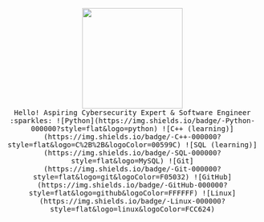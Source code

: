 <p align="center">
  <img src="https://i.imgur.com/IyjFcq1.png" width="200px">
  <br>
  <samp>
    Hello!
    Aspiring Cybersecurity Expert & Software Engineer<br>
    :sparkles: ![Python](https://img.shields.io/badge/-Python-000000?style=flat&logo=python) ![C++ (learning)](https://img.shields.io/badge/-C++-000000?style=flat&logo=C%2B%2B&logoColor=00599C) ![SQL (learning)](https://img.shields.io/badge/-SQL-000000?style=flat&logo=MySQL) ![Git](https://img.shields.io/badge/-Git-000000?style=flat&logo=git&logoColor=F05032) ![GitHub](https://img.shields.io/badge/-GitHub-000000?style=flat&logo=github&logoColor=FFFFFF) ![Linux](https://img.shields.io/badge/-Linux-000000?style=flat&logo=linux&logoColor=FCC624)
  <br>
  </samp>
</p>
